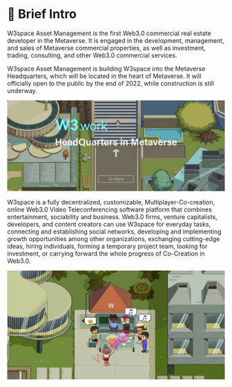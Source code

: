 # 🔖 Brief Intro

W3space Asset Management is the first Web3.0 commercial real estate developer in the Metaverse. It is engaged in the development, management, and sales of Metaverse commercial properties, as well as investment, trading, consulting, and other Web3.0 commercial services.&#x20;

W3space Asset Management is building W3space into the Metaverse Headquarters, which will be located in the heart of Metaverse. It will officially open to the public by the end of 2022, while construction is still underway.

![](<../.gitbook/assets/image (9).png>)

W3space is a fully decentralized, customizable, Multiplayer-Co-creation, online Web3.0 Video Teleconferencing software platform that combines entertainment, sociability and business. Web3.0 firms, venture capitalists, developers, and content creators can use W3space for everyday tasks, connecting and establishing social networks, developing and implementing growth opportunities among other organizations, exchanging cutting-edge ideas, hiring individuals, forming a temporary project team, looking for investment, or carrying forward the whole progress of Co-Creation in Web3.0.

![](../.gitbook/assets/17.png)

